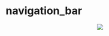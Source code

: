 # navigation_bar


<div align='center'>
  <img src='https://github.com/phferreira/assets/blob/master/gifs/navigation_bar.gif'/>
</div>
